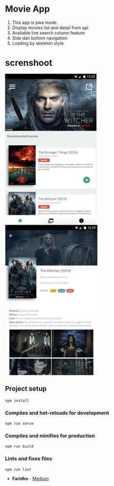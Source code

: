 # Movie App
1. This app is pwa mode. 
2. Display movies list and detail from api
3. Available live search column feature
4. Side dan bottom navigation
5. Loading by skeleton style

# screnshoot

![alt_text](images/home-page.png)
![alt_text](images/detail-page.png)

## Project setup
```
npm install
```

### Compiles and hot-reloads for development
```
npm run serve
```

### Compiles and minifies for production
```
npm run build
```

### Lints and fixes files
```
npm run lint
```

* **Faridho** - [Medium](https://medium.com/@faridho)
